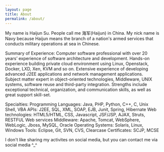 ```yaml
---
layout: page
title: About
permalink: /about/
---
```


My name is Haijun Su. People call me 海军(Haijun) in China. My nick name is Navy because Haijun means the branch of a nation's armed services that conducts military operations at sea in Chinese.

Summary of Experience:
Computer software professional with over 20 years’ experience of software architecture and development.
Hands-on experience building private cloud environment using Linux, Openstack, Docker, LXD, Xen, KVM and so on.
Extensive experience of developing advanced J2EE applications and network management applications.
Subject matter expert in object-oriented technologies, Middleware, UNIX systems, software reuse and third-party integration.
Strengths include exceptional technical, organization, and communication skills, as well as great support skill-set.

Specialties: 
Programming Languages: Java, PHP, Python, C++, C, Unix Shell, VBA
APIs: J2EE, SQL, XML, SOAP, EJB, Junit, Spring, Hibernate
Web technologies: HTML5/HTML, CSS, Javascript, JSF/JSP, AJAX, Struts, RESTFUL Web services
Middleware: Apache, Tomcat, WebSphere, WebLogic, Jboss, MySQL, Oracle
Operating Systems: Solaris, Linux, Windows
Tools: Eclipse, Git, SVN, CVS, Clearcase
Certificates: SCJP, MCSE

I don't like sharing my activites on social media, but you can contact me via social media ^_^
